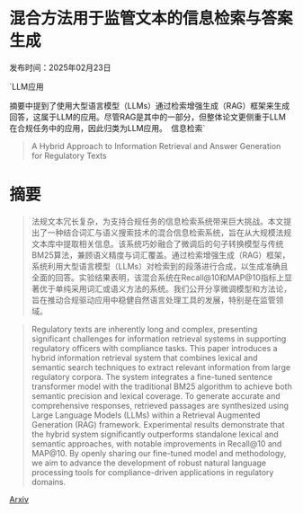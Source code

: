 # 混合方法用于监管文本的信息检索与答案生成

发布时间：2025年02月23日

`LLM应用

摘要中提到了使用大型语言模型（LLMs）通过检索增强生成（RAG）框架来生成回答，这属于LLM的应用。尽管RAG是其中的一部分，但整体论文更侧重于LLM在合规任务中的应用，因此归类为LLM应用。` `信息检索`

> A Hybrid Approach to Information Retrieval and Answer Generation for Regulatory Texts

# 摘要

> 法规文本冗长复杂，为支持合规任务的信息检索系统带来巨大挑战。本文提出了一种结合词汇与语义搜索技术的混合信息检索系统，旨在从大规模法规文本库中提取相关信息。该系统巧妙融合了微调后的句子转换模型与传统BM25算法，兼顾语义精度与词汇覆盖。通过检索增强生成（RAG）框架，系统利用大型语言模型（LLMs）对检索到的段落进行合成，以生成准确且全面的回答。实验结果表明，该混合系统在Recall@10和MAP@10指标上显著优于单纯采用词汇或语义方法的系统。我们公开分享微调模型和方法论，旨在推动合规驱动应用中稳健自然语言处理工具的发展，特别是在监管领域。

> Regulatory texts are inherently long and complex, presenting significant challenges for information retrieval systems in supporting regulatory officers with compliance tasks. This paper introduces a hybrid information retrieval system that combines lexical and semantic search techniques to extract relevant information from large regulatory corpora. The system integrates a fine-tuned sentence transformer model with the traditional BM25 algorithm to achieve both semantic precision and lexical coverage. To generate accurate and comprehensive responses, retrieved passages are synthesized using Large Language Models (LLMs) within a Retrieval Augmented Generation (RAG) framework. Experimental results demonstrate that the hybrid system significantly outperforms standalone lexical and semantic approaches, with notable improvements in Recall@10 and MAP@10. By openly sharing our fine-tuned model and methodology, we aim to advance the development of robust natural language processing tools for compliance-driven applications in regulatory domains.

[Arxiv](https://arxiv.org/abs/2502.16767)